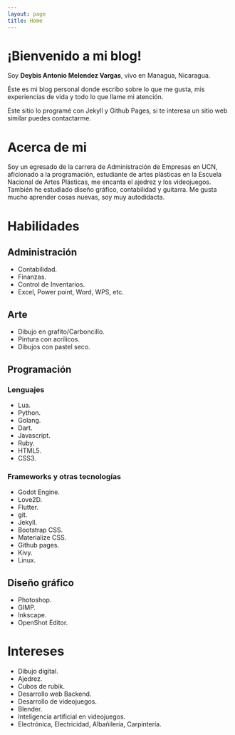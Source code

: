 ```yaml
---
layout: page
title: Home
---
```

# ¡Bienvenido a mi blog!

Soy **Deybis Antonio Melendez Vargas**, vivo en Managua, Nicaragua.

Éste es mi blog personal donde escribo sobre lo que me gusta, mis experiencias de vida y todo lo que llame mi atención.

Este sitio lo programé con Jekyll y Github Pages, si te interesa un sitio web similar puedes contactarme.

# Acerca de mi

Soy un egresado de la carrera de Administración de Empresas en UCN, aficionado a la programación, estudiante de artes plásticas en la Escuela Nacional de Artes Plásticas, me encanta el ajedrez y los videojuegos. También he estudiado diseño gráfico, contabilidad y guitarra. Me gusta mucho aprender cosas nuevas, soy muy autodidacta.

# Habilidades

## Administración

- Contabilidad.
- Finanzas.
- Control de Inventarios.
- Excel, Power point, Word, WPS, etc.

## Arte

- Dibujo en grafito/Carboncillo.
- Pintura con acrílicos.
- Dibujos con pastel seco.

## Programación

### Lenguajes

- Lua.
- Python.
- Golang.
- Dart.
- Javascript.
- Ruby.
- HTML5.
- CSS3.

### Frameworks y otras tecnologías

- Godot Engine.
- Love2D.
- Flutter.
- git.
- Jekyll.
- Bootstrap CSS.
- Materialize CSS.
- Github pages.
- Kivy.
- Linux.

## Diseño gráfico

- Photoshop.
- GIMP.
- Inkscape.
- OpenShot Editor.

# Intereses

- Dibujo digital.
- Ajedrez.
- Cubos de rubik.
- Desarrollo web Backend.
- Desarrollo de videojuegos.
- Blender.
- Inteligencia artificial en videojuegos.
- Electrónica, Electricidad, Albañilería, Carpintería.